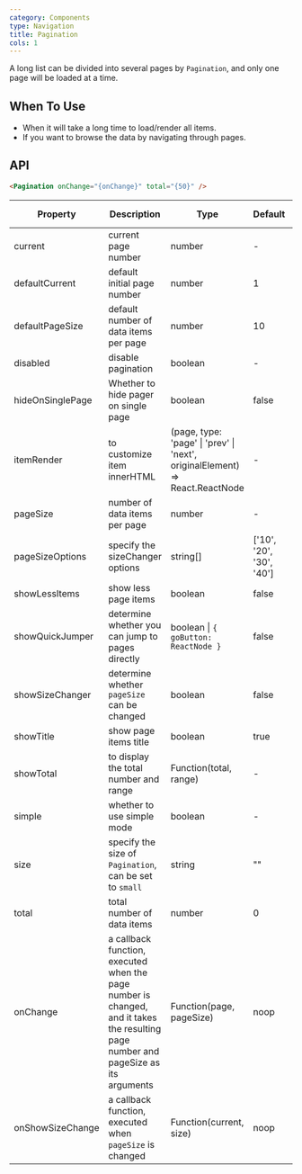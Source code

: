 ```yaml
---
category: Components
type: Navigation
title: Pagination
cols: 1
---
```


A long list can be divided into several pages by `Pagination`, and only one page will be loaded at a time.

## When To Use

- When it will take a long time to load/render all items.
- If you want to browse the data by navigating through pages.

## API

```html
<Pagination onChange="{onChange}" total="{50}" />
```

| Property | Description | Type | Default | Version Added |
| --- | --- | --- | --- | --- |
| current | current page number | number | - | 3.0.0 |
| defaultCurrent | default initial page number | number | 1 | 3.0.0 |
| defaultPageSize | default number of data items per page | number | 10 | 3.0.0 |
| disabled | disable pagination | boolean | - | 3.18.0 |
| hideOnSinglePage | Whether to hide pager on single page | boolean | false | 3.1.0 |
| itemRender | to customize item innerHTML | (page, type: 'page' \| 'prev' \| 'next', originalElement) => React.ReactNode | - | 3.0.0 |
| pageSize | number of data items per page | number | - | 3.0.0 |
| pageSizeOptions | specify the sizeChanger options | string\[] | \['10', '20', '30', '40'] | 3.0.0 |
| showLessItems | show less page items | boolean | false | 3.16.3 |
| showQuickJumper | determine whether you can jump to pages directly | boolean \| `{ goButton: ReactNode }` | false | 3.0.0 |
| showSizeChanger | determine whether `pageSize` can be changed | boolean | false | 3.0.0 |
| showTitle | show page items title | boolean | true | 3.19.3 |
| showTotal | to display the total number and range | Function(total, range) | - | 3.0.0 |
| simple | whether to use simple mode | boolean | - | 3.0.0 |
| size | specify the size of `Pagination`, can be set to `small` | string | "" | 3.0.0 |
| total | total number of data items | number | 0 | 3.0.0 |
| onChange | a callback function, executed when the page number is changed, and it takes the resulting page number and pageSize as its arguments | Function(page, pageSize) | noop | 3.0.0 |
| onShowSizeChange | a callback function, executed when `pageSize` is changed | Function(current, size) | noop | 3.0.0 |
